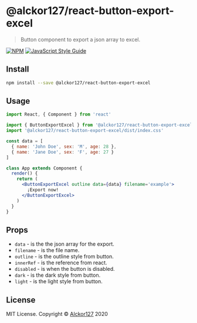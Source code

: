 # @alckor127/react-button-export-excel

> Button component to export a json array to excel.

[![NPM](https://img.shields.io/npm/v/@alckor127/react-button-export-excel.svg)](https://www.npmjs.com/package/@alckor127/react-button-export-excel) [![JavaScript Style Guide](https://img.shields.io/badge/code_style-standard-brightgreen.svg)](https://standardjs.com)

## Install

```bash
npm install --save @alckor127/react-button-export-excel
```

## Usage

```jsx
import React, { Component } from 'react'

import { ButtonExportExcel } from '@alckor127/react-button-export-excel'
import '@alckor127/react-button-export-excel/dist/index.css'

const data = [
  { name: 'John Doe', sex: 'M', age: 28 },
  { name: 'Jane Doe', sex: 'F', age: 27 }
]

class App extends Component {
  render() {
    return (
      <ButtonExportExcel outline data={data} filename='example'>
        ¡Export now!
      </ButtonExportExcel>
    )
  }
}
```

## Props

- `data` - is the the json array for the export.
- `filename` - is the file name.
- `outline` - is the outline style from button.
- `innerRef` - is the reference from react.
- `disabled` - is when the button is disabled.
- `dark` - is the dark style from button.
- `light` - is the light style from button.

## License

MIT License. Copyright © [Alckor127](https://github.com/Alckor127) 2020
